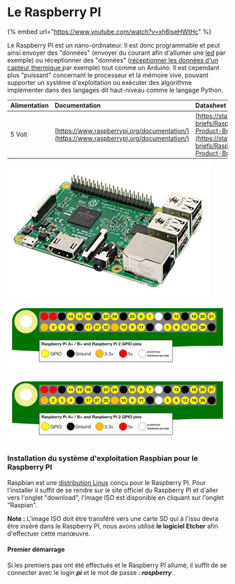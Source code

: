# Le Raspberry PI

{% embed url="https://www.youtube.com/watch?v=xh6iseHWtHc" %}

Le Raspberry PI est un nano-ordinateur. Il est donc programmable et peut ainsi envoyer des "données" \(envoyer du courant afin d'allumer une [led](https://fr.wikipedia.org/wiki/Diode_électroluminescente) par exemple\) ou réceptionner des "données" \([réceptionner les données d'un capteur thermique ](https://www.carnetdumaker.net/articles/mesurer-une-temperature-avec-un-capteur-lm35-et-une-carte-arduino-genuino/)par exemple\) tout comme un Arduino. Il est cependant plus "puissant" concernant le processeur et la mémoire vive, pouvant supporter un système d'exploitation ou exécuter des algorithme implémenter dans des langages dit haut-niveau comme le langage Python.

| Alimentation | Documentation | Datasheet |
| :--- | :--- | :--- |
| 5 Volt | [https://www.raspberrypi.org/documentation/](https://www.raspberrypi.org/documentation/) | [https://static.raspberrypi.org/files/product-briefs/Raspberry-Pi-Model-Bplus-Product-Brief.pdf](https://static.raspberrypi.org/files/product-briefs/Raspberry-Pi-Model-Bplus-Product-Brief.pdf) |

![](../.gitbook/assets/91zsu44+34l._sx466_.jpg)

![](../.gitbook/assets/gpio-numbers-pi2.png)

![](../.gitbook/assets/gpio-numbers-pi2.png)

### Installation du système d'exploitation Raspbian pour le Raspberry PI

Raspbian est une [distribution Linux](https://fr.wikipedia.org/wiki/Distribution_Linux) conçu pour le Raspberry PI. Pour l'installer il suffit de se rendre sur le site officiel du Raspberry PI et d'aller vers l'onglet "download", l'image ISO est disponible en cliquant sur l'onglet "Raspian".

**Note :** L'image ISO doit être transféré vers une carte SD qui à l'issu devra être inséré dans le Raspberry PI, nous avons utilisé **le logiciel Etcher** afin d'effectuer cette manœuvre.

#### Premier démarrage

Si les premiers pas ont été effectués et le Raspberry PI allumé, il suffit de se connecter avec le login _**pi**_ et le mot de passe : _**raspberry**_.

